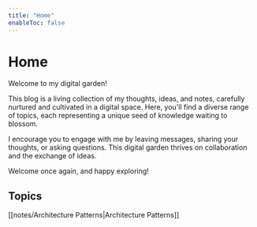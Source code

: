 ```yaml
---
title: "Home"
enableToc: false
---
```


# Home

Welcome to my digital garden!

This blog is a living collection of my thoughts, ideas, and notes, carefully nurtured and cultivated in a digital space. Here, you'll find a diverse range of topics, each representing a unique seed of knowledge waiting to blossom.

I encourage you to engage with me by leaving messages, sharing your thoughts, or asking questions. This digital garden thrives on collaboration and the exchange of ideas.

Welcome once again, and happy exploring!

## Topics
[[notes/Architecture Patterns|Architecture Patterns]]
